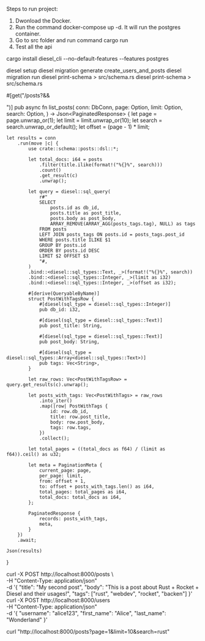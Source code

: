 Steps to run project:
1. Dwonload the Docker.
2. Run the command docker-compose up -d. It will run the postgres container.
3. Go to src folder and run command cargo run 
4. Test all the api

cargo install diesel_cli --no-default-features --features postgres

diesel setup
diesel migration generate create_users_and_posts
diesel migration run
diesel print-schema > src/schema.rs
diesel print-schema > src/schema.rs


#[get("/posts?<page>&<limit>&<search>")]
pub async fn list_posts(
    conn: DbConn,
    page: Option<i64>,
    limit: Option<i64>,
    search: Option<String>,
) -> Json<PaginatedResponse<PostWithTags>> {
    let page = page.unwrap_or(1);
    let limit = limit.unwrap_or(10);
    let search = search.unwrap_or_default();
    let offset = (page - 1) * limit;

    let results = conn
        .run(move |c| {
            use crate::schema::posts::dsl::*;

            let total_docs: i64 = posts
                .filter(title.ilike(format!("%{}%", search)))
                .count()
                .get_result(c)
                .unwrap();

            let query = diesel::sql_query(
                r#"
                SELECT 
                    posts.id as db_id, 
                    posts.title as post_title, 
                    posts.body as post_body, 
                    ARRAY_REMOVE(ARRAY_AGG(posts_tags.tag), NULL) as tags
                FROM posts
                LEFT JOIN posts_tags ON posts.id = posts_tags.post_id
                WHERE posts.title ILIKE $1
                GROUP BY posts.id
                ORDER BY posts.id DESC
                LIMIT $2 OFFSET $3
                "#,
            )
            .bind::<diesel::sql_types::Text, _>(format!("%{}%", search))
            .bind::<diesel::sql_types::Integer, _>(limit as i32)
            .bind::<diesel::sql_types::Integer, _>(offset as i32);

            #[derive(QueryableByName)]
            struct PostWithTagsRow {
                #[diesel(sql_type = diesel::sql_types::Integer)]
                pub db_id: i32,

                #[diesel(sql_type = diesel::sql_types::Text)]
                pub post_title: String,

                #[diesel(sql_type = diesel::sql_types::Text)]
                pub post_body: String,

                #[diesel(sql_type = diesel::sql_types::Array<diesel::sql_types::Text>)]
                pub tags: Vec<String>,
            }

            let raw_rows: Vec<PostWithTagsRow> = query.get_results(c).unwrap();

            let posts_with_tags: Vec<PostWithTags> = raw_rows
                .into_iter()
                .map(|row| PostWithTags {
                    id: row.db_id,
                    title: row.post_title,
                    body: row.post_body,
                    tags: row.tags,
                })
                .collect();

            let total_pages = ((total_docs as f64) / (limit as f64)).ceil() as u32;

            let meta = PaginationMeta {
                current_page: page,
                per_page: limit,
                from: offset + 1,
                to: offset + posts_with_tags.len() as i64,
                total_pages: total_pages as i64,
                total_docs: total_docs as i64,
            };

            PaginatedResponse {
                records: posts_with_tags,
                meta,
            }
        })
        .await;

    Json(results)
}

 curl -X POST http://localhost:8000/posts \     
  -H "Content-Type: application/json" \
  -d '{
        "title": "My second post",
        "body": "This is a post about Rust + Rocket + Diesel and their usages!",
        "tags": ["rust", "webdev", "rocket", "backen"]
      }'
curl -X POST http://localhost:8000/users \
     -H "Content-Type: application/json" \
     -d '{
           "username": "alice123",
           "first_name": "Alice",
           "last_name": "Wonderland"
         }'

curl "http://localhost:8000/posts?page=1&limit=10&search=rust"

